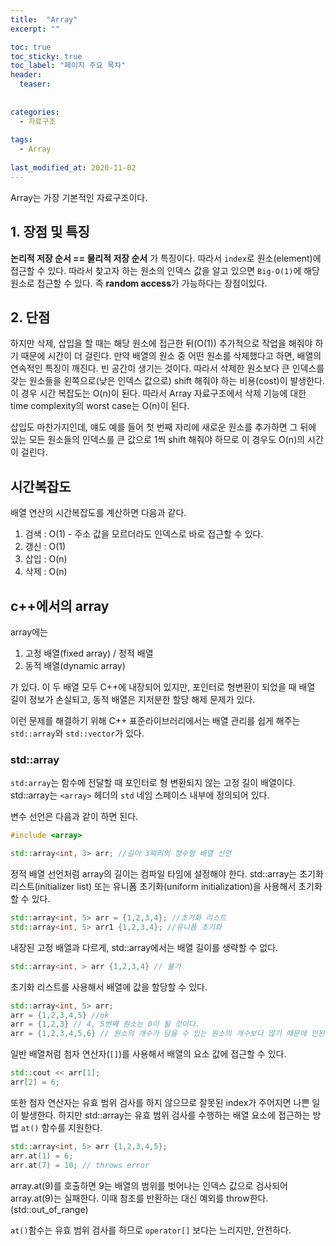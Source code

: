 ```yaml
---
title:  "Array"
excerpt: ""

toc: true
toc_sticky: true
toc_label: "페이지 주요 목차"
header:
  teaser: 
  
  
categories:
  - 자료구조
  
tags:
  - Array
  
last_modified_at: 2020-11-02
---
```


Array는 가장 기본적인 자료구조이다. 

## 1. 장점 및 특징

**논리적 저장 순서 == 물리적 저장 순서**  가 특징이다. 따라서 `index`로 원소(element)에 접근할 수 있다.
따라서 찾고자 하는 원소의 인덱스 값을 알고 있으면 `Big-O(1)`에 해당 원소로 접근할 수 있다. 즉 **random access**가 가능하다는 장점이있다.

## 2. 단점

하지만 삭제, 삽입을 할 때는 해당 원소에 접근한 뒤(O(1)) 추가적으로 작업을 해줘야 하기 때문에 시간이 더 걸린다.
만약 배열의 원소 중 어떤 원소를 삭제했다고 하면, 배열의 연속적인 특징이 깨진다. 빈 공간이 생기는 것이다. 
따라서 삭제한 원소보다 큰 인덱스를 갖는 원소들을 왼쪽으로(낮은 인덱스 값으로) shift 해줘야 하는 비용(cost)이 발생한다.
이 경우 시간 복잡도는 O(n)이 된다. 따라서 Array 자료구조에서 삭제 기능에 대한 time complexity의 worst case는 O(n)이 된다.

삽입도 마찬가지인데, 얘도 예를 들어 첫 번째 자리에 새로운 원소를 추가하면 그 뒤에 있는 모든 원소들의 인덱스를 큰 값으로 1씩 shift 해줘야 하므로 이 경우도 O(n)의 시간이 걸린다.

## 시간복잡도

배열 연산의 시간복잡도를 계산하면 다음과 같다.

1. 검색 : O(1) - 주소 값을 모르더라도 인덱스로 바로 접근할 수 있다.
2. 갱신 : O(1)
3. 삽입 : O(n) 
4. 삭제 : O(n)


## c++에서의 array

array에는

1. 고정 배열(fixed array) / 정적 배열
2. 동적 배열(dynamic array) 

가 있다. 이 두 배열 모두 C++에 내장되어 있지만, 포인터로 형변환이 되었을 때 배열 길이 정보가 손실되고, 동적 배열은 지저분한 할당 해제 문제가 있다.

이런 문제를 해결하기 위해 C++ 표준라이브러리에서는 배열 관리를 쉽게 해주는 `std::array`와 `std::vector`가 있다.

### std::array

`std:array`는 함수에 전달할 때 포인터로 형 변환되지 않는 고정 길이 배열이다. std::array는 `<array>` 헤더의 `std` 네임 스페이스 내부에 정의되어 있다.

변수 선언은 다음과 같이 하면 된다.

```c++
#include <array>

std::array<int, 3> arr; //길이 3짜리의 정수형 배열 선언
```

정적 배열 선언처럼 array의 길이는 컴파일 타임에 설정해야 한다. std::array는 초기화 리스트(initializer list) 또는 유니폼 초기화(uniform initialization)을 사용해서 초기화 할 수 있다.

```c++
std::array<int, 5> arr = {1,2,3,4}; //초기화 리스트
std::array<int, 5> arr1 {1,2,3,4}; //유니폼 초기화
```

내장된 고정 배열과 다르게, std::array에서는 배열 길이를 생략할 수 없다.

```c++
std::array<int, > arr {1,2,3,4} // 불가
```

초기화 리스트를 사용해서 배열에 값을 할당할 수 있다.

```c++
std::array<int, 5> arr;
arr = {1,2,3,4,5} //ok
arr = {1,2,3} // 4, 5번째 원소는 0이 될 것이다.
arr = {1,2,3,4,5,6} // 원소의 개수가 담을 수 있는 원소의 개수보다 많기 때문에 안된다.
```

일반 배열처럼 첨자 연산자(`[]`)를 사용해서 배열의 요소 값에 접근할 수 있다.

```c++
std::cout << arr[1];
arr[2] = 6;
```

또한 첨자 연산자는 유효 범위 검사를 하지 않으므로 잘못된 index가 주어지면 나쁜 일이 발생한다.
하지만 std::array는 유효 범위 검사를 수행하는 배열 요소에 접근하는 방법 `at()` 함수를 지원한다. 

```c++
std::array<int, 5> arr {1,2,3,4,5};
arr.at(1) = 6;
arr.at(7) = 10; // throws error
```

array.at(9)를 호출하면 9는 배열의 범위를 벗어나는 인덱스 값으로 검사되어 array.at(9)는 실패한다.
이때 참조를 반환하는 대신 예외를 throw한다. (std::out_of_range)

`at()`함수는 유효 범위 검사를 하므로 `operator[]` 보다는 느리지만, 안전하다.




